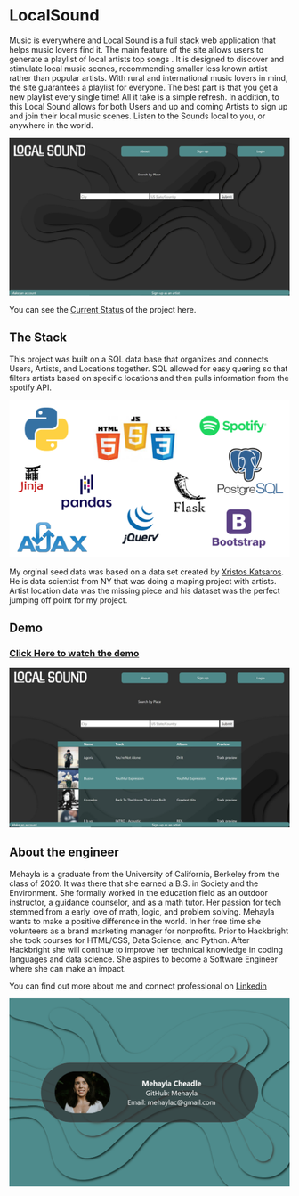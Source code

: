# LocalSound
Music is everywhere and Local Sound is a full stack web application that helps music lovers find it. The main feature of the site allows users to generate a playlist of local artists top songs . It is designed to discover and stimulate local music scenes, recommending smaller less known artist rather than popular artists. With rural and international music lovers in mind, the site guarantees a playlist for everyone. The best part is that you get a new playlist every single time! All it take is a simple refresh. In addition, to this Local Sound allows for both Users and up and coming Artists to sign up and join their local music scenes. Listen to the Sounds local to you, or anywhere in the world.

![The Homepage](/Static/images/LSHomePage.JPG "A picture of the playlist")

You can see the [Current Status](https://github.com/users/Mehayla/projects/1) of the project here.

## The Stack
This project was built on a SQL data base that organizes and connects Users, Artists, and Locations together. SQL allowed for easy quering so that filters artists based on specific locations and then pulls information from the spotify API. 

![Tech Stack includes Python, Javascript, SQL, SQLAlchemy, HTML5, CSS, Pandas, jQuery, Jinja, Flask, Bootstrap, Ajax, Spotipy](/Static/images/Stackpic.png "A picture of my stack")

My orginal seed data was based on a data set created by [Xristos Katsaros](https://github.com/xxristoskk). He is data scientist from NY that was doing a maping project with artists. Artist location data was the missing piece and his dataset was the perfect jumping off point for my project.

## Demo
### [Click Here to watch the demo](https://www.google.com)
![The Playlist](/Static/images/Playlistscreenshot.JPG "A picture of the playlist")

## About the engineer
Mehayla is a graduate from the University of California, Berkeley from the class of 2020. It was there that she earned a B.S. in Society and the Environment. She formally worked in the education field as an outdoor instructor, a guidance counselor, and as a math tutor. Her passion for tech stemmed from a early love of math, logic, and problem solving. Mehayla wants to make a positive difference in the world. In her free time she volunteers as a brand marketing manager for nonprofits. Prior to Hackbright she took courses for HTML/CSS, Data Science, and Python. After Hackbright she will continue to improve her technical knowledge in coding languages and data science. She aspires to become a Software Engineer where she can make an impact.

You can find out more about me and connect professional on [Linkedin](https://www.linkedin.com/in/mehaylacheadle/)

![More contact information email me at mehayla@gmail.com or conect on linkedin](/Static/images/VideoIntro.png "A picture of me and my contact info")